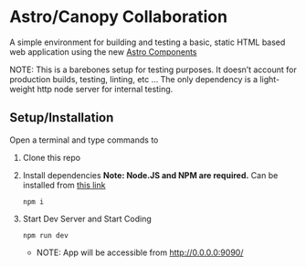 # Astro/Canopy Collaboration

A simple environment for building and testing a basic, static HTML based web application using the new [Astro Components](https://github.com/RocketCommunicationsInc/astro-components-stencil)

NOTE: This is a barebones setup for testing purposes. It doesn’t account for production builds, testing, linting, etc … The only dependency is a light-weight http node server for internal testing.

## Setup/Installation

Open a terminal and type commands to

1. Clone this repo
2. Install dependencies
   **Note: Node.JS and NPM are required.** Can be installed from [this link](https://nodejs.org/en/download/)

   ```
   npm i
   ```

3. Start Dev Server and Start Coding

   ```
   npm run dev
   ```
   - NOTE: App will be accessible from http://0.0.0.0:9090/





